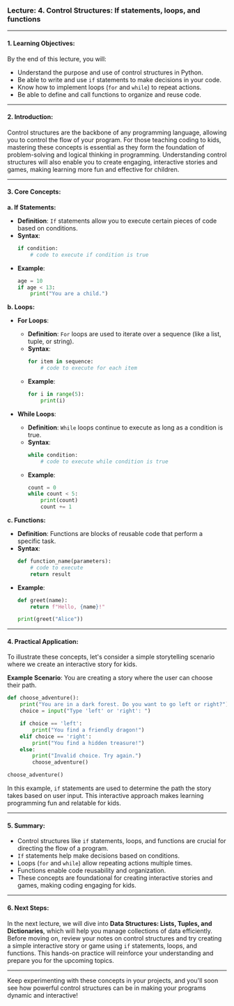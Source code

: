 ### Lecture: 4. Control Structures: If statements, loops, and functions

---

#### 1. **Learning Objectives**:

By the end of this lecture, you will:
- Understand the purpose and use of control structures in Python.
- Be able to write and use `if` statements to make decisions in your code.
- Know how to implement loops (`for` and `while`) to repeat actions.
- Be able to define and call functions to organize and reuse code.

---

#### 2. **Introduction**:

Control structures are the backbone of any programming language, allowing you to control the flow of your program. For those teaching coding to kids, mastering these concepts is essential as they form the foundation of problem-solving and logical thinking in programming. Understanding control structures will also enable you to create engaging, interactive stories and games, making learning more fun and effective for children.

---

#### 3. **Core Concepts**:

**a. If Statements:**
- **Definition**: `If` statements allow you to execute certain pieces of code based on conditions.
- **Syntax**:
    ```python
    if condition:
        # code to execute if condition is true
    ```
- **Example**:
    ```python
    age = 10
    if age < 13:
        print("You are a child.")
    ```

**b. Loops:**
- **For Loops**:
  - **Definition**: `For` loops are used to iterate over a sequence (like a list, tuple, or string).
  - **Syntax**:
    ```python
    for item in sequence:
        # code to execute for each item
    ```
  - **Example**:
    ```python
    for i in range(5):
        print(i)
    ```

- **While Loops**:
  - **Definition**: `While` loops continue to execute as long as a condition is true.
  - **Syntax**:
    ```python
    while condition:
        # code to execute while condition is true
    ```
  - **Example**:
    ```python
    count = 0
    while count < 5:
        print(count)
        count += 1
    ```

**c. Functions:**
- **Definition**: Functions are blocks of reusable code that perform a specific task.
- **Syntax**:
    ```python
    def function_name(parameters):
        # code to execute
        return result
    ```
- **Example**:
    ```python
    def greet(name):
        return f"Hello, {name}!"

    print(greet("Alice"))
    ```

---

#### 4. **Practical Application**:

To illustrate these concepts, let's consider a simple storytelling scenario where we create an interactive story for kids.

**Example Scenario**:
You are creating a story where the user can choose their path.

```python
def choose_adventure():
    print("You are in a dark forest. Do you want to go left or right?")
    choice = input("Type 'left' or 'right': ")

    if choice == 'left':
        print("You find a friendly dragon!")
    elif choice == 'right':
        print("You find a hidden treasure!")
    else:
        print("Invalid choice. Try again.")
        choose_adventure()

choose_adventure()
```

In this example, `if` statements are used to determine the path the story takes based on user input. This interactive approach makes learning programming fun and relatable for kids.

---

#### 5. **Summary**:

- Control structures like `if` statements, loops, and functions are crucial for directing the flow of a program.
- `If` statements help make decisions based on conditions.
- Loops (`for` and `while`) allow repeating actions multiple times.
- Functions enable code reusability and organization.
- These concepts are foundational for creating interactive stories and games, making coding engaging for kids.

---

#### 6. **Next Steps**:

In the next lecture, we will dive into **Data Structures: Lists, Tuples, and Dictionaries**, which will help you manage collections of data efficiently. Before moving on, review your notes on control structures and try creating a simple interactive story or game using `if` statements, loops, and functions. This hands-on practice will reinforce your understanding and prepare you for the upcoming topics.

---

Keep experimenting with these concepts in your projects, and you'll soon see how powerful control structures can be in making your programs dynamic and interactive!